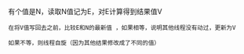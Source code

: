 

有个值是N，读取N值记为E，对E计算得到结果值V

    在将V值写回去之前，比较E和N的最新值 ，如果相等，说明其他线程没有动过，更新为V

    如果不等，则线程自旋（因为其他结果修改成了不同的值）
